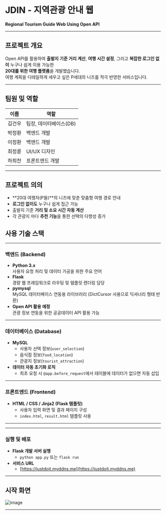 #  JDIN - 지역관광 안내 웹  
**Regional Tourism Guide Web Using Open API**

---

## 프로젝트 개요

Open API를 활용하여 **출발지 기준 거리 계산**, **여행 시간 설정**, 그리고 **복잡한 로그인 없이** 누구나 쉽게 이용 가능한  
**20대를 위한 여행 플랫폼**을 개발했습니다.  
여행 계획을 디테일하게 세우고 싶은 P세대의 니즈를 적극 반영한 서비스입니다.

---

## 팀원 및 역할

| 이름     | 역할               |
|----------|--------------------|
| 김건우   | 팀장, 데이터베이스(DB) |
| 박정환   | 백엔드 개발         |
| 이정환   | 백엔드 개발         |
| 최정륜   | UI/UX 디자인        |
| 하희찬   | 프론트엔드 개발     |

---

## 프로젝트 의의

- **20대 여행자(P들)**의 니즈에 맞춘 맞춤형 여행 경로 안내
- **로그인 없이도** 누구나 쉽게 접근 가능
- 출발지 기준 **거리 및 소요 시간 자동 계산**
- 각 관광지 마다 **추천 기능**을 통한 선택의 다향성 증가


##  사용 기술 스택
---
###  백엔드 (Backend)
- **Python 3.x**  
  사용자 요청 처리 및 데이터 가공을 위한 주요 언어
- **Flask**  
  경량 웹 프레임워크로 라우팅 및 템플릿 렌더링 담당
- **pymysql**  
  MySQL 데이터베이스 연동용 라이브러리 (DictCursor 사용으로 딕셔너리 형태 반환)
- **Open API 활용 예정**  
  관광 정보 연동을 위한 공공데이터 API 활용 가능

---

###  데이터베이스 (Database)
- **MySQL**
  - 사용자 선택 정보(`user_selection`)
  - 음식점 정보(`food_location`)
  - 관광지 정보(`tourist_attraction`)
- **데이터 자동 초기화 로직**
  - 최초 요청 시 `@app.before_request`에서 테이블에 데이터가 없으면 자동 삽입
    
---

### 프론트엔드 (Frontend)
- **HTML / CSS / Jinja2 (Flask 템플릿)**
  - 사용자 입력 화면 및 결과 페이지 구성
  - `index.html`, `result.html` 템플릿 사용

---
---
### 실행 및 배포
- **Flask 개발 서버 실행**
  - `python app.py` 또는 `flask run`
- **서비스 URL**
  - [https://justdoit.myddns.me](https://justdoit.myddns.me)

---

## 시작 화면

![image](https://github.com/user-attachments/assets/76516144-7e36-4628-af6b-bac85e83222f)

  

---

